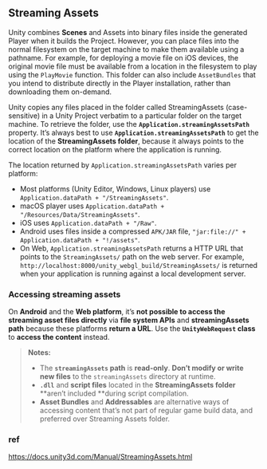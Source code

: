 ##  Streaming Assets
Unity combines **Scenes** and Assets into binary files inside the generated Player when it builds the Project. However, you can place files into the normal filesystem on the target machine to make them available using a pathname. For example, for deploying a movie file on iOS devices, the original movie file must be available from a location in the filesystem to play using the `PlayMovie` function. This folder can also include `AssetBundles` that you intend to distribute directly in the Player installation, rather than downloading them on-demand.


Unity copies any files placed in the folder called StreamingAssets (case-sensitive) in a Unity Project verbatim to a particular folder on the target machine. 
To retrieve the folder, use the **`Application.streamingAssetsPath`** property. 
It’s always best to use **`Application.streamingAssetsPath`** to get the location of the **StreamingAssets folder**, 
because it always points to the correct location on the platform where the application is running.

The location returned by `Application.streamingAssetsPath` varies per platform:

-   Most platforms (Unity Editor, Windows, Linux players) use `Application.dataPath + "/StreamingAssets"`.
-   macOS player uses `Application.dataPath + "/Resources/Data/StreamingAssets"`.
-   iOS uses `Application.dataPath + "/Raw"`.
-   Android uses files inside a compressed `APK/JAR` file, `"jar:file://" + Application.dataPath + "!/assets"`.
-   On Web, `Application.streamingAssetsPath` returns a HTTP URL that points to the `StreamingAssets/` path on the web server. For example, `http://localhost:8000/unity_webgl_build/StreamingAssets/` is returned when your application is running against a local development server.

### Accessing streaming assets
On **Android** and the **Web platform**, it’s **not possible to access the streaming asset files directly** via **file system APIs** 
and **streamingAssets path** because these platforms **return a URL**. Use the **`UnityWebRequest` class** to **access the content** instead.


> **Notes:** 
> - The **`streamingAssets` path** is **read-only**. **Don’t modify or write new files** to the `streamingAssets` directory at runtime.
> - **`.dll`** and **script files** located in the **StreamingAssets folder** **aren’t included **during script compilation.
> - **Asset Bundles** and **Addressables** are alternative ways of accessing content that’s not part of regular game build data, and preferred over Streaming Assets folder.



### ref

https://docs.unity3d.com/Manual/StreamingAssets.html


